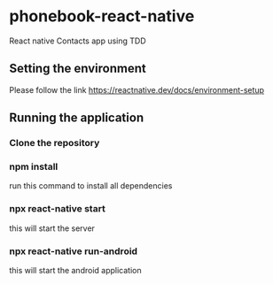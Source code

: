 # phonebook-react-native

React native Contacts app using TDD

## Setting the environment

Please follow the link https://reactnative.dev/docs/environment-setup

## Running the application

### Clone the repository

### npm install

run this command to install all dependencies

### npx react-native start

this will start the server

### npx react-native run-android

this will start the android application
